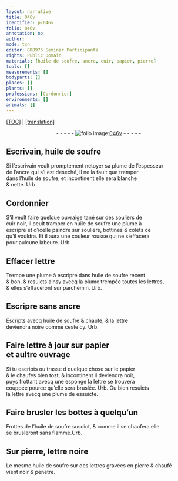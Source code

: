 ```yaml
---
layout: narrative
title: 046v
identifier: p-046v
folio: 046v
annotation: no
author:
mode: tcn
editor: GR8975 Seminar Participants
rights: Public Domain
materials: [huile de soufre, ancre, cuir, papier, pierre]
tools: []
measurements: []
bodyparts: []
places: []
plants: []
professions: [Cordonnier]
environments: []
animals: []
---
```


<p><a href="{{ site.baseurl }}/normalized/">[TOC]</a> | <a href="{{ site.baseurl }}/texts/p-046v_tl/" target="_blank">[translation]</a></p><div class="folio" align="center">- - - - - <a href="http://gallica.bnf.fr/ark:/12148/btv1b10500001g/f98.image" target="_blank"><img src="https://cu-mkp.github.io/2017-workshop-edition/assets/photo-icon.png" alt="folio image: " style="display:inline-block; margin-bottom:-3px;"/>046v</a> - - - - - </div>  
  

## Escrivain, <span class="m">huile de soufre</span>

 
 Si l’escrivain veult promptement netoyer sa plume de l’espesseur<br/> de l’<span class="m">ancre</span> qui s’i est deseché, il ne la fault que tremper<br/> dans l’<span class="m">huile de soufre</span>, et incontinent elle sera blanche<br/> & nette. Urb.
 
 
  

## <span class="pro">Cordonnier</span>

 
 S’il veult faire quelque ouvraige tané sur des souliers de<br/> <span class="m">cuir</span> noir, il peult tramper en <span class="m">huile de soufre</span> une plume à<br/> escripre et d’icelle paindre sur souliers, bottines & colets ce<br/> qu’il vouldra. Et il aura une couleur rousse qui ne s’effacera<br/> pour aulcune labeure. Urb.
 
 
  

## Effacer l<span class="exp">ett</span>re

 
 Trempe une plume à escripre dans <span class="m">huile de soufre</span> recent<br/> & bon, & resuicts ainsy avecq la plume trempée toutes les l<span class="exp">ettr</span>es,<br/> & elles s’effaceront sur parchemin. Urb.
 
 
  

## Escripre sans <span class="m">ancre</span>

 
 Escripts avecq <span class="m">huile de soufre</span> & chaufe, & la l<span class="exp">ett</span>re<br/> deviendra noire comme ceste cy. Urb.
 
 
  

## Faire l<span class="exp">ett</span>re à jour sur <span class="m">papier</span><br/> et aultre ouvrage 

 
 Si tu escripts ou trasse <span class="del">d</span> quelque chose sur le <span class="m">papier</span><br/> & le chaufes bien tost, & incontinent il deviendra noir,<br/> puys frottant avecq une esponge la l<span class="exp">ett</span>re se trouvera<br/> couppée pource qu’elle sera bruslée. Urb. Ou bien resuicts<br/> la l<span class="exp">ett</span>re avecq une plume <span class="del">de</span> essuicte.
 
 
  

## Faire brusler les bottes à quelqu’u<span class="exp">n</span>

 
 Frottes de l’<span class="m">huile<span class="sup"> de soufre</span></span> susdict, & co<span class="exp">mm</span>e il se chaufera elle<br/> se brusleront sans flamme.Urb. 
 
 
  

## Sur <span class="m">pierre</span>, l<span class="exp">ett</span>re noire

 
 Le mesme <span class="m">huile<span class="sup"> de soufre</span></span> sur des l<span class="exp">ett</span>res gravées en <span class="m">pierre</span> & chaufé<br/> vient noir & penetre.
 
